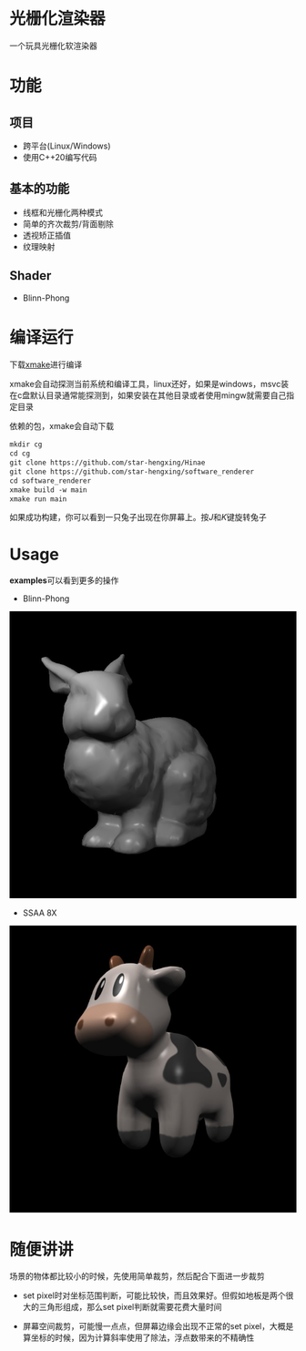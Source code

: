 # 光栅化渲染器

一个玩具光栅化软渲染器

# 功能

## 项目

- 跨平台(Linux/Windows)
- 使用C++20编写代码

## 基本的功能

- 线框和光栅化两种模式
- 简单的齐次裁剪/背面剔除
- 透视矫正插值
- 纹理映射

## Shader

- Blinn-Phong

# 编译运行

下载[xmake](https://xmake.io/)进行编译

xmake会自动探测当前系统和编译工具，linux还好，如果是windows，msvc装在c盘默认目录通常能探测到，如果安装在其他目录或者使用mingw就需要自己指定目录

依赖的包，xmake会自动下载

```shell
mkdir cg
cd cg
git clone https://github.com/star-hengxing/Hinae
git clone https://github.com/star-hengxing/software_renderer
cd software_renderer
xmake build -w main
xmake run main
```
如果成功构建，你可以看到一只兔子出现在你屏幕上。按*J*和*K*键旋转兔子

# Usage

**examples**可以看到更多的操作

- Blinn-Phong

![Bunny](../image/bunny.jpg)

- SSAA 8X

![spot_ssaa_x8](../image/spot_ssaa_8x.jpg)

# 随便讲讲

场景的物体都比较小的时候，先使用简单裁剪，然后配合下面进一步裁剪

- set pixel时对坐标范围判断，可能比较快，而且效果好。但假如地板是两个很大的三角形组成，那么set pixel判断就需要花费大量时间

- 屏幕空间裁剪，可能慢一点点，但屏幕边缘会出现不正常的set pixel，大概是算坐标的时候，因为计算斜率使用了除法，浮点数带来的不精确性